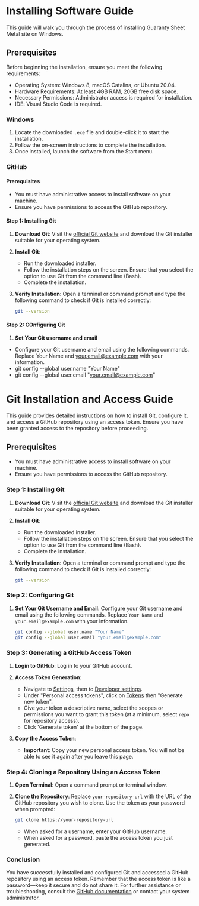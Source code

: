 # Installing Software Guide

This guide will walk you through the process of installing Guaranty Sheet Metal site  on Windows.

## Prerequisites

Before beginning the installation, ensure you meet the following requirements:

- Operating System: Windows 8, macOS Catalina, or Ubuntu 20.04.
- Hardware Requirements: At least 4GB RAM, 20GB free disk space.
- Necessary Permissions: Administrator access is required for installation.
- IDE: Visual Studio Code is required.

### Windows

1. Locate the downloaded `.exe` file and double-click it to start the installation.
2. Follow the on-screen instructions to complete the installation.
3. Once installed, launch the software from the Start menu.

### GitHub

#### Prerequisites

- You must have administrative access to install software on your machine.
- Ensure you have permissions to access the GitHub repository.

#### Step 1: Installing Git

1. **Download Git**: Visit the [official Git website](https://git-scm.com/) and download the Git installer suitable for your operating system.

2. **Install Git**:
   - Run the downloaded installer.
   - Follow the installation steps on the screen. Ensure that you select the option to use Git from the command line (Bash).
   - Complete the installation.

3. **Verify Installation**:
   Open a terminal or command prompt and type the following command to check if Git is installed correctly:
   ```bash
   git --version

#### Step 2: COnfiguring Git

1. **Set Your Git username and email**
 - Configure your Git username and email using the following commands. Replace Your Name and your.email@example.com with your information.
 - git config --global user.name "Your Name"
 - git config --global user.email "your.email@example.com"


# Git Installation and Access Guide

This guide provides detailed instructions on how to install Git, configure it, and access a GitHub repository using an access token. Ensure you have been granted access to the repository before proceeding.

## Prerequisites

- You must have administrative access to install software on your machine.
- Ensure you have permissions to access the GitHub repository.

### Step 1: Installing Git

1. **Download Git**: Visit the [official Git website](https://git-scm.com/) and download the Git installer suitable for your operating system.

2. **Install Git**:
   - Run the downloaded installer.
   - Follow the installation steps on the screen. Ensure that you select the option to use Git from the command line (Bash).
   - Complete the installation.

3. **Verify Installation**:
   Open a terminal or command prompt and type the following command to check if Git is installed correctly:
   ```bash
   git --version
   ```

### Step 2: Configuring Git

1. **Set Your Git Username and Email**:
   Configure your Git username and email using the following commands. Replace `Your Name` and `your.email@example.com` with your information.
   ```bash
   git config --global user.name "Your Name"
   git config --global user.email "your.email@example.com"
   ```

### Step 3: Generating a GitHub Access Token

1. **Login to GitHub**: Log in to your GitHub account.

2. **Access Token Generation**:
   - Navigate to [Settings](https://github.com/settings/profile), then to [Developer settings](https://github.com/settings/apps).
   - Under "Personal access tokens", click on [Tokens](https://github.com/settings/tokens) then "Generate new token".
   - Give your token a descriptive name, select the scopes or permissions you want to grant this token (at a minimum, select `repo` for repository access).
   - Click 'Generate token' at the bottom of the page.

3. **Copy the Access Token**:
   - **Important**: Copy your new personal access token. You will not be able to see it again after you leave this page.

### Step 4: Cloning a Repository Using an Access Token

1. **Open Terminal**:
   Open a command prompt or terminal window.

2. **Clone the Repository**:
   Replace `your-repository-url` with the URL of the GitHub repository you wish to clone. Use the token as your password when prompted:
   ```bash
   git clone https://your-repository-url
   ```
   - When asked for a username, enter your GitHub username.
   - When asked for a password, paste the access token you just generated.

### Conclusion

You have successfully installed and configured Git and accessed a GitHub repository using an access token. Remember that the access token is like a password—keep it secure and do not share it. For further assistance or troubleshooting, consult the [GitHub documentation](https://docs.github.com/en/github) or contact your system administrator.




